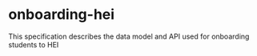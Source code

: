 # onboarding-hei
This specification describes the data model and API used for onboarding students to HEI
